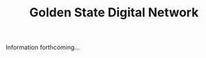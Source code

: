 <header class="homepage__banner">
  <h1 class="homepage__header">Golden State Digital Network</h1>
</header>

Information forthcoming...
